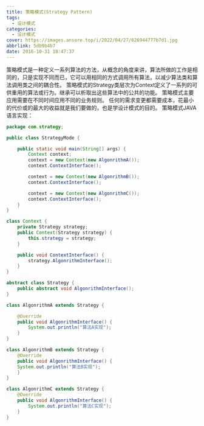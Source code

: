 ```yaml
---
title: 策略模式(Strategy Pattern)
tags:
  - 设计模式
categories:
  - 设计模式
cover: https://images.ansore.top/i/2022/04/27/626944777b7d1.jpg
abbrlink: 5db9b4b7
date: 2016-10-31 18:47:37
---
```


策略模式是一种定义一系列算法的方法，从概念的角度来讲，算法所做的工作是相同的，只是实现不同而已，它可以用相同的方式调用所有算法，以减少算法类和算法调用类之间的耦合性。 策略模式的Strategy类层次为Context定义了一系列的可供重用的算法或行为。继承可以析取出这些算法中的公共的功能。 策略模式主要应用需要在不同时间应用不同的业务规则。 任何的需求变更都需要成本，花最小的代价或的最大的收益就是我们要做的，也是学设计模式的目的。 策略模式JAVA语言实现：

<!-- more -->

```java
package com.strategy;

public class StrategyMode {

    public static void main(String[] args) {
        Context context;
        context = new Context(new AlgonrithmA());
        context.ContextInterface();

        context = new Context(new AlgonrithmB());
        context.ContextInterface();

        context = new Context(new AlgonrithmC());
        context.ContextInterface();
    }
}

class Context {
    private Strategy strategy;
    public Context(Strategy strategy) {
        this.strategy = strategy;
    }

    public void ContextInterface() {
        strategy.AlgonrithmInterface();
    }
}

abstract class Strategy {
    public abstract void AlgonrithmInterface();
}

class AlgonrithmA extends Strategy {

    @Override
    public void AlgonrithmInterface() {
        System.out.println("算法A实现");
    }
}

class AlgonrithmB extends Strategy {
    @Override
    public void AlgonrithmInterface() {
    System.out.println("算法B实现");    
    }
}

class AlgonrithmC extends Strategy {
    @Override
    public void AlgonrithmInterface() {
        System.out.println("算法C实现");
    }
}
```
